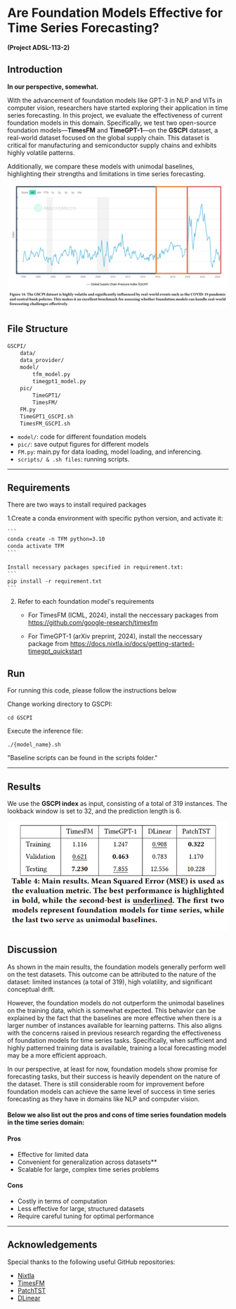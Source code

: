 # Are Foundation Models Effective for Time Series Forecasting?   
**(Project ADSL-113-2)**  

## Introduction  

**In our perspective, somewhat.**  

With the advancement of foundation models like GPT-3 in NLP and ViTs in computer vision, researchers have started exploring their application in time series forecasting. In this project, we evaluate the effectiveness of current foundation models in this domain. Specifically, we test two open-source foundation models—**TimesFM** and **TimeGPT-1**—on the **GSCPI** dataset, a real-world dataset focused on the global supply chain. This dataset is critical for manufacturing and semiconductor supply chains and exhibits highly volatile patterns.  

Additionally, we compare these models with unimodal baselines, highlighting their strengths and limitations in time series forecasting.  

<p align="center">
  <img src="pic/GSCPI.png" alt="Dataset visualization" width="600">
</p>


## File Structure
```
GSCPI/
    data/
    data_provider/
    model/
        tfm_model.py
        timegpt1_model.py
    pic/
        TimeGPT1/
        TimesFM/
    FM.py
    TimeGPT1_GSCPI.sh
    TimesFM_GSCPI.sh

```
- `model/`: code for different foundation models
- `pic/`: save output figures for different models
- `FM.py`: main.py for data loading, model loading, and inferencing.
- `scripts/ & .sh files`: running scripts.

---

## Requirements

There are two ways to install required packages

1.Create a conda environment with specific python version, and activate it:
    
    ```
    conda create -n TFM python=3.10
    conda activate TFM
    ```

    Install necessary packages specified in requirement.txt:
    ```
    pip install -r requirement.txt
    ```

2. Refer to each foundation model's requirements

    - For TimesFM (ICML, 2024), install the neccessary packages from https://github.com/google-research/timesfm

    - For TimeGPT-1 (arXiv preprint, 2024), install the neccessary package from https://docs.nixtla.io/docs/getting-started-timegpt_quickstart



## Run

For running this code, please follow the instructions below

Change working directory to GSCPI:
```
cd GSCPI
```

Execute the inference file:
```
./{model_name}.sh
```
"Baseline scripts can be found in the scripts folder."

---

## Results

We use the **GSCPI index** as input, consisting of a total of  319 instances. The lookback window is set to 32, and the prediction length is  6.

<p align="center">
  <img src="pic/Main_Result.png" alt="Main Result" width="600">
</p>

## Discussion
As shown in the main results, the foundation models generally perform well on the test datasets. This outcome can be attributed to the nature of the dataset: limited instances (a total of 319), high volatility, and significant conceptual drift.

However, the foundation models do not outperform the unimodal baselines on the training data, which is somewhat expected. This behavior can be explained by the fact that the  baselines are more effective when there is a larger number of instances available for learning patterns. This also aligns with the concerns raised in previous research regarding the effectiveness of foundation models for time series tasks. Specifically, when sufficient and highly patterned training data is available, training a local forecasting model may be a more efficient approach.

In our perspective, at least for now, foundation models show promise for forecasting tasks, but their success is heavily dependent on the nature of the dataset. There is still considerable room for improvement before foundation models can achieve the same level of success in time series forecasting as they have in domains like NLP and computer vision.

#### Below we also list out the pros and cons of time series foundation models in the time series domain:

#### Pros
- Effective for limited data
- Convenient for generalization across datasets**
- Scalable for large, complex time series problems

#### Cons
- Costly in terms of computation
- Less effective for large, structured datasets
- Require careful tuning for optimal performance

---

## Acknowledgements  

Special thanks to the following useful GitHub repositories:  

- [Nixtla](https://github.com/Nixtla/nixtla)  
- [TimesFM](https://github.com/google-research/timesfm)  
- [PatchTST](https://github.com/yuqinie98/PatchTST)  
- [DLinear](https://github.com/vivva/DLinear)  

